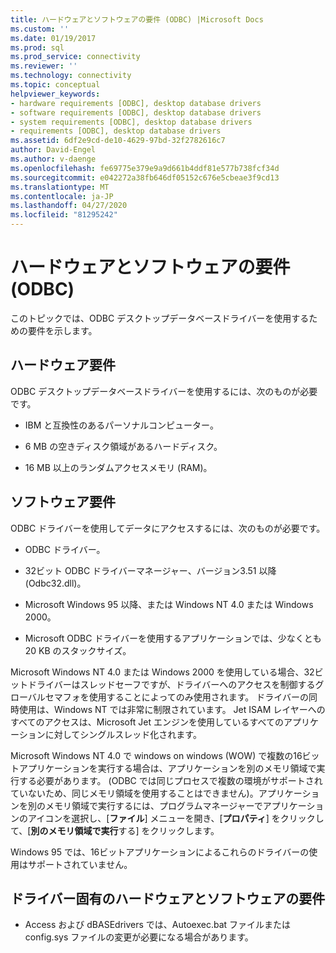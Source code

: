 ```yaml
---
title: ハードウェアとソフトウェアの要件 (ODBC) |Microsoft Docs
ms.custom: ''
ms.date: 01/19/2017
ms.prod: sql
ms.prod_service: connectivity
ms.reviewer: ''
ms.technology: connectivity
ms.topic: conceptual
helpviewer_keywords:
- hardware requirements [ODBC], desktop database drivers
- software requirements [ODBC], desktop database drivers
- system requirements [ODBC], desktop database drivers
- requirements [ODBC], desktop database drivers
ms.assetid: 6df2e9cd-de10-4629-97bd-32f2782616c7
author: David-Engel
ms.author: v-daenge
ms.openlocfilehash: fe69775e379e9a9d661b4ddf81e577b738fcf34d
ms.sourcegitcommit: e042272a38fb646df05152c676e5cbeae3f9cd13
ms.translationtype: MT
ms.contentlocale: ja-JP
ms.lasthandoff: 04/27/2020
ms.locfileid: "81295242"
---
```

# <a name="hardware-and-software-requirements-odbc"></a>ハードウェアとソフトウェアの要件 (ODBC)
このトピックでは、ODBC デスクトップデータベースドライバーを使用するための要件を示します。  
  
## <a name="hardware-requirements"></a>ハードウェア要件  
 ODBC デスクトップデータベースドライバーを使用するには、次のものが必要です。  
  
-   IBM と互換性のあるパーソナルコンピューター。  
  
-   6 MB の空きディスク領域があるハードディスク。  
  
-   16 MB 以上のランダムアクセスメモリ (RAM)。  
  
## <a name="software-requirements"></a>ソフトウェア要件  
 ODBC ドライバーを使用してデータにアクセスするには、次のものが必要です。  
  
-   ODBC ドライバー。  
  
-   32ビット ODBC ドライバーマネージャー、バージョン3.51 以降 (Odbc32.dll)。  
  
-   Microsoft Windows 95 以降、または Windows NT 4.0 または Windows 2000。  
  
-   Microsoft ODBC ドライバーを使用するアプリケーションでは、少なくとも 20 KB のスタックサイズ。  
  
 Microsoft Windows NT 4.0 または Windows 2000 を使用している場合、32ビットドライバーはスレッドセーフですが、ドライバーへのアクセスを制御するグローバルセマフォを使用することによってのみ使用されます。 ドライバーの同時使用は、Windows NT では非常に制限されています。 Jet ISAM レイヤーへのすべてのアクセスは、Microsoft Jet エンジンを使用しているすべてのアプリケーションに対してシングルスレッド化されます。  
  
 Microsoft Windows NT 4.0 で windows on windows (WOW) で複数の16ビットアプリケーションを実行する場合は、アプリケーションを別のメモリ領域で実行する必要があります。 (ODBC では同じプロセスで複数の環境がサポートされていないため、同じメモリ領域を使用することはできません)。アプリケーションを別のメモリ領域で実行するには、プログラムマネージャーでアプリケーションのアイコンを選択し、[**ファイル**] メニューを開き、[**プロパティ**] をクリックして、[**別のメモリ領域で実行**する] をクリックします。  
  
 Windows 95 では、16ビットアプリケーションによるこれらのドライバーの使用はサポートされていません。  
  
## <a name="driver-specific-hardware-and-software-requirements"></a>ドライバー固有のハードウェアとソフトウェアの要件  
  
-   Access および dBASEdrivers では、Autoexec.bat ファイルまたは config.sys ファイルの変更が必要になる場合があります。
